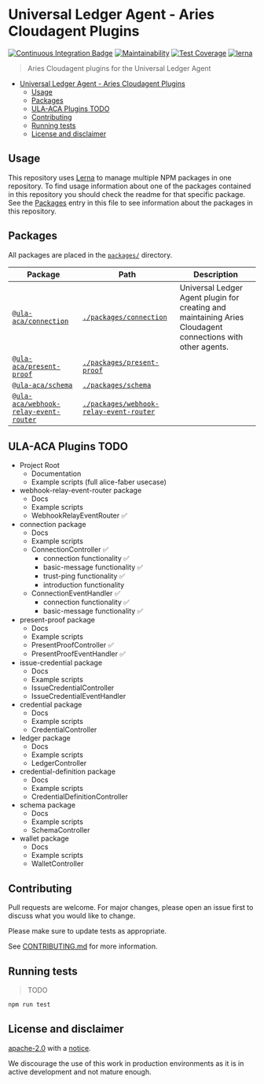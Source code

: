 # Universal Ledger Agent - Aries Cloudagent Plugins

[![Continuous Integration Badge](https://github.com/ula-aca/ula-aca-plugins/workflows/Continuous%20Integration/badge.svg)](https://github.com/ula-aca/ula-aca-plugins/actions?query=workflow%3A%22Continuous+Integration%22)
[![Maintainability](https://api.codeclimate.com/v1/badges/29e796f6dd07eb75eb37/maintainability)](https://codeclimate.com/github/ula-aca/ula-aca-plugins/maintainability)
[![Test Coverage](https://api.codeclimate.com/v1/badges/29e796f6dd07eb75eb37/test_coverage)](https://codeclimate.com/github/ula-aca/ula-aca-plugins/test_coverage)
[![lerna](https://img.shields.io/badge/maintained%20with-lerna-cc00ff.svg)](https://lerna.js.org/)

> Aries Cloudagent plugins for the Universal Ledger Agent

- [Universal Ledger Agent - Aries Cloudagent Plugins](#universal-ledger-agent---aries-cloudagent-plugins)
  - [Usage](#usage)
  - [Packages](#packages)
  - [ULA-ACA Plugins TODO](#ula-aca-plugins-todo)
  - [Contributing](#contributing)
  - [Running tests](#running-tests)
  - [License and disclaimer](#license-and-disclaimer)

## Usage

This repository uses [Lerna](https://lerna.js.org) to manage multiple NPM packages in one repository. To find usage information about one of the packages contained in this repository you should check the readme for that specific package. See the [Packages](#packages) entry in this file to see information about the packages in this repository.

## Packages

All packages are placed in the [`packages/`](./packages) directory.

| Package                                                                                                    | Path                                                                             | Description                                                                                                |
| ---------------------------------------------------------------------------------------------------------- | -------------------------------------------------------------------------------- | ---------------------------------------------------------------------------------------------------------- |
| [`@ula-aca/connection`](https://www.npmjs.com/package/@ula-aca/connection)                                 | [`./packages/connection`](./packages/connection)                                 | Universal Ledger Agent plugin for creating and maintaining Aries Cloudagent connections with other agents. |
| [`@ula-aca/present-proof`](https://www.npmjs.com/package/@ula-aca/present-proof)                           | [`./packages/present-proof`](./packages/present-proof)                           |                                                                                                            |
| [`@ula-aca/schema`](https://www.npmjs.com/package/@ula-aca/schema)                                         | [`./packages/schema`](./packages/schema)                                         |                                                                                                            |
| [`@ula-aca/webhook-relay-event-router`](https://www.npmjs.com/package/@ula-aca/webhook-relay-event-router) | [`./packages/webhook-relay-event-router`](./packages/webhook-relay-event-router) |                                                                                                            |

## ULA-ACA Plugins TODO

- Project Root
  - Documentation
  - Example scripts (full alice-faber usecase)
- webhook-relay-event-router package
  - Docs
  - Example scripts
  - WebhookRelayEventRouter ✅
- connection package
  - Docs
  - Example scripts
  - ConnectionController ✅
    - connection functionality ✅
    - basic-message functionality ✅
    - trust-ping functionality ✅
    - introduction functionality
  - ConnectionEventHandler ✅
    - connection functionality ✅
    - basic-message functionality ✅
- present-proof package
  - Docs
  - Example scripts
  - PresentProofController ✅
  - PresentProofEventHandler ✅
- issue-credential package
  - Docs
  - Example scripts
  - IssueCredentialController
  - IssueCredentialEventHandler
- credential package
  - Docs
  - Example scripts
  - CredentialController
- ledger package
  - Docs
  - Example scripts
  - LedgerController
- credential-definition package
  - Docs
  - Example scripts
  - CredentialDefinitionController
- schema package
  - Docs
  - Example scripts
  - SchemaController
- wallet package
  - Docs
  - Example scripts
  - WalletController

## Contributing

Pull requests are welcome. For major changes, please open an issue first to discuss what you would like to change.

Please make sure to update tests as appropriate.

See [CONTRIBUTING.md](./CONTRIBUTING.md) for more information.

## Running tests

> TODO

```bash
npm run test
```

## License and disclaimer

[apache-2.0](https://choosealicense.com/licenses/apache-2.0/) with a [notice](NOTICE).

We discourage the use of this work in production environments as it is in active development and not mature enough.

